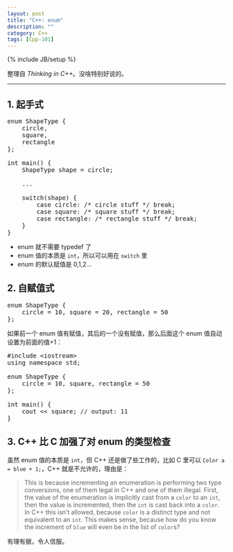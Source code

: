 ```yaml
---
layout: post
title: "C++: enum"
description: ""
category: C++
tags: [Cpp-101]
---
```

{% include JB/setup %}

整理自 _Thinking in C++_。没啥特别好说的。

-----

## 1. 起手式

<pre class="prettyprint linenums">
enum ShapeType {
	circle,
	square,
	rectangle
}; 

int main() {
	ShapeType shape = circle;
	
	...

	switch(shape) {
		case circle: /* circle stuff */ break;
		case square: /* square stuff */ break;
		case rectangle: /* rectangle stuff */ break;
	}
}
</pre>

* enum 就不需要 typedef 了
* enum 值的本质是 `int`，所以可以用在 `switch` 里
* enum 的默认赋值是 0,1,2...

## 2. 自赋值式

<pre class="prettyprint linenums">
enum ShapeType {
	circle = 10, square = 20, rectangle = 50
};
</pre>

如果前一个 enum 值有赋值，其后的一个没有赋值，那么后面这个 enum 值自动设置为前面的值+1：

<pre class="prettyprint linenums">
#include &lt;iostream&gt;
using namespace std;

enum ShapeType {
	circle = 10, square, rectangle = 50
};

int main() {
	cout << square; // output: 11
}
</pre>

## 3. C++ 比 C 加强了对 enum 的类型检查

虽然 enum 值的本质是 `int`，但 C++ 还是做了些工作的，比如 C 里可以 `Color a = blue + 1;`，C++ 就是不允许的，理由是：

> This is because incrementing an enumeration is performing two type conversions, one of them legal in C++ and one of them illegal. First, the value of the enumeration is implicitly cast from a `color` to an `int`, then the value is incremented, then the `int` is cast back into a `color`. In C++ this isn’t allowed, because `color` is a distinct type and not equivalent to an `int`. This makes sense, because how do you know the increment of `blue` will even be in the list of `color`s?

有理有据，令人信服。